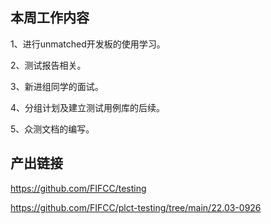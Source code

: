 ## 本周工作内容

1、进行unmatched开发板的使用学习。

2、测试报告相关。

3、新进组同学的面试。

4、分组计划及建立测试用例库的后续。

5、众测文档的编写。

## 产出链接
https://github.com/FIFCC/testing

https://github.com/FIFCC/plct-testing/tree/main/22.03-0926
